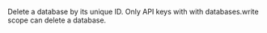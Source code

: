 Delete a database by its unique ID. Only API keys with with databases.write scope can delete a database.